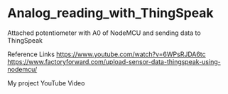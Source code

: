 # Analog_reading_with_ThingSpeak

Attached potentiometer with A0 of NodeMCU and sending data to ThingSpeak

Reference Links
https://www.youtube.com/watch?v=6WPsRJDA6tc
https://www.factoryforward.com/upload-sensor-data-thingspeak-using-nodemcu/

My project YouTube Video
